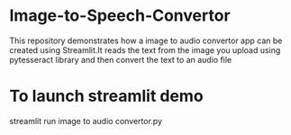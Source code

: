 # Image-to-Speech-Convertor
This repository demonstrates how a image to audio convertor app can be created using Streamlit.It reads the text from the image you upload using pytesseract library and then convert the text to an audio file 

# To launch streamlit demo
streamlit run image to audio convertor.py
